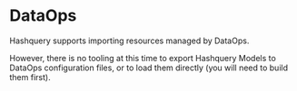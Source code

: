 # DataOps

Hashquery supports importing resources managed by DataOps.

However, there is no tooling at this time to export Hashquery Models to DataOps
configuration files, or to load them directly (you will need to build them first).
